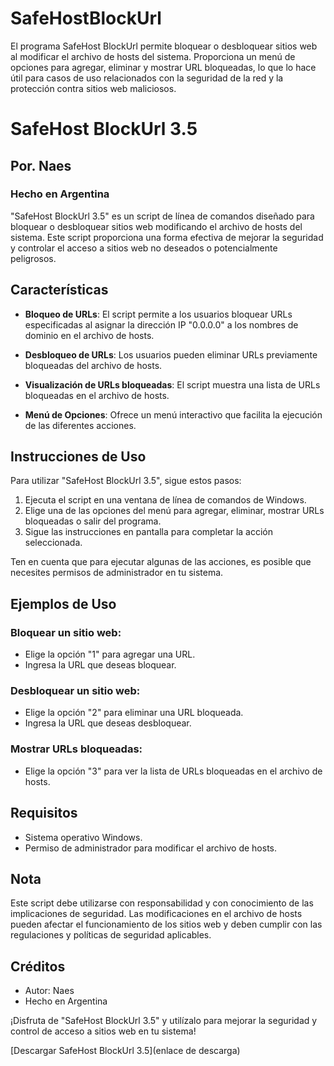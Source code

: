# SafeHostBlockUrl
El programa SafeHost BlockUrl permite bloquear o desbloquear sitios web al modificar el archivo de hosts del sistema. Proporciona un menú de opciones para agregar, eliminar y mostrar URL bloqueadas,  lo que lo hace útil para casos de uso relacionados con la seguridad de la red y la protección contra sitios web maliciosos.

# SafeHost BlockUrl 3.5
## Por. Naes
### Hecho en Argentina

"SafeHost BlockUrl 3.5" es un script de línea de comandos diseñado para bloquear o desbloquear sitios web modificando el archivo de hosts del sistema. Este script proporciona una forma efectiva de mejorar la seguridad y controlar el acceso a sitios web no deseados o potencialmente peligrosos.

## Características
- **Bloqueo de URLs**: El script permite a los usuarios bloquear URLs especificadas al asignar la dirección IP "0.0.0.0" a los nombres de dominio en el archivo de hosts.

- **Desbloqueo de URLs**: Los usuarios pueden eliminar URLs previamente bloqueadas del archivo de hosts.

- **Visualización de URLs bloqueadas**: El script muestra una lista de URLs bloqueadas en el archivo de hosts.

- **Menú de Opciones**: Ofrece un menú interactivo que facilita la ejecución de las diferentes acciones.

## Instrucciones de Uso
Para utilizar "SafeHost BlockUrl 3.5", sigue estos pasos:

1. Ejecuta el script en una ventana de línea de comandos de Windows.
2. Elige una de las opciones del menú para agregar, eliminar, mostrar URLs bloqueadas o salir del programa.
3. Sigue las instrucciones en pantalla para completar la acción seleccionada.

Ten en cuenta que para ejecutar algunas de las acciones, es posible que necesites permisos de administrador en tu sistema.

## Ejemplos de Uso
### Bloquear un sitio web:
- Elige la opción "1" para agregar una URL.
- Ingresa la URL que deseas bloquear.

### Desbloquear un sitio web:
- Elige la opción "2" para eliminar una URL bloqueada.
- Ingresa la URL que deseas desbloquear.

### Mostrar URLs bloqueadas:
- Elige la opción "3" para ver la lista de URLs bloqueadas en el archivo de hosts.

## Requisitos
- Sistema operativo Windows.
- Permiso de administrador para modificar el archivo de hosts.

## Nota
Este script debe utilizarse con responsabilidad y con conocimiento de las implicaciones de seguridad. Las modificaciones en el archivo de hosts pueden afectar el funcionamiento de los sitios web y deben cumplir con las regulaciones y políticas de seguridad aplicables.

## Créditos
- Autor: Naes
- Hecho en Argentina

¡Disfruta de "SafeHost BlockUrl 3.5" y utilízalo para mejorar la seguridad y control de acceso a sitios web en tu sistema!

[Descargar SafeHost BlockUrl 3.5](enlace de descarga)

